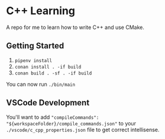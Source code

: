 # C++ Learning

A repo for me to learn how to write C++ and use CMake.

## Getting Started

1. `pipenv install`
2. `conan install . -if build`
3. `conan build . -sf . -if build`

You can now run `./bin/main`

## VSCode Development

You'll want to add `"compileCommands": "${workspaceFolder}/compile_commands.json"` to your `./vscode/c_cpp_properties.json` file to get correct intellisense.
